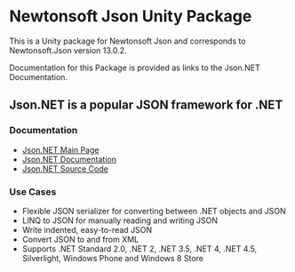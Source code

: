 # Newtonsoft Json Unity Package

This is a Unity package for Newtonsoft Json and corresponds to Newtonsoft.Json version 13.0.2.

Documentation for this Package is provided as links to the Json.NET Documentation.

## Json.NET is a popular JSON framework for .NET

### Documentation

* [Json.NET Main Page](https://www.newtonsoft.com/json)
* [Json.NET Documentation](https://www.newtonsoft.com/json/help/html/Introduction.htm)
* [Json.NET Source Code](https://github.com/JamesNK/Newtonsoft.Json)

### Use Cases

- Flexible JSON serializer for converting between .NET objects and JSON
- LINQ to JSON for manually reading and writing JSON
- Write indented, easy-to-read JSON
- Convert JSON to and from XML
- Supports .NET Standard 2.0, .NET 2, .NET 3.5, .NET 4, .NET 4.5, Silverlight, Windows Phone and Windows 8 Store
